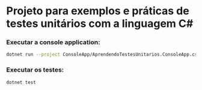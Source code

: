 # Projeto para exemplos e práticas de testes unitários com a linguagem C#

### Executar a console application:
```sh
dotnet run --project ConsoleApp/AprendendoTestesUnitarios.ConsoleApp.csproj
```

### Executar os testes:
```sh
dotnet test
```